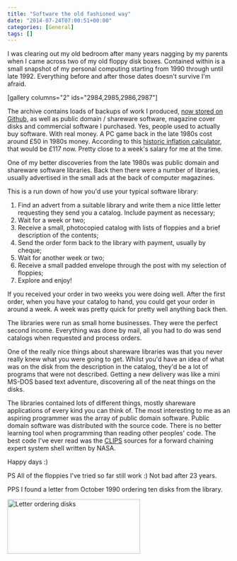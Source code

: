 ```yaml
---
title: "Software the old fashioned way"
date: "2014-07-24T07:00:51+00:00"
categories: [General]
tags: []
---
```


I was clearing out my old bedroom after many years nagging by my parents when I came across two of my old floppy disk boxes. Contained within is a small snapshot of my personal computing starting from 1990 through until late 1992. Everything before and after those dates doesn't survive I'm afraid.

[gallery columns="2" ids="2984,2985,2986,2987"]

The archive contains loads of backups of work I produced, <a href="https://github.com/digitalbricklayer">now stored on Github,</a> as well as public domain / shareware software, magazine cover disks and commercial software I purchased. Yes, people used to actually buy software. With real money. A PC game back in the late 1980s cost around £50 in 1980s money. According to this <a href="http://www.thisismoney.co.uk/money/bills/article-1633409/Historic-inflation-calculator-value-money-changed-1900.html">historic inflation calculator</a>, that would be £117 now. Pretty close to a week's salary for me at the time.

One of my better discoveries from the late 1980s was public domain and shareware software libraries. Back then there were a number of libraries, usually advertised in the small ads at the back of computer magazines.

This is a run down of how you'd use your typical software library:
<ol>
 	<li>Find an advert from a suitable library and write them a nice little letter requesting they send you a catalog. Include payment as necessary;</li>
 	<li>Wait for a week or two;</li>
 	<li>Receive a small, photocopied catalog with lists of floppies and a brief description of the contents;</li>
 	<li>Send the order form back to the library with payment, usually by cheque;</li>
 	<li>Wait for another week or two;</li>
 	<li>Receive a small padded envelope through the post with my selection of floppies;</li>
 	<li>Explore and enjoy!</li>
</ol>
If you received your order in two weeks you were doing well. After the first order, when you have your catalog to hand, you could get your order in around a week. A week was pretty quick for pretty well anything back then.

The libraries were run as small home businesses. They were the perfect second income. Everything was done by mail, all you had to do was send catalogs when requested and process orders.

One of the really nice things about shareware libraries was that you never really knew what you were going to get. Whilst you'd have an idea of what was on the disk from the description in the catalog, they'd be a lot of programs that were not described. Getting a new delivery was like a mini MS-DOS based text adventure, discovering all of the neat things on the disks.

The libraries contained lots of different things, mostly shareware applications of every kind you can think of. The most interesting to me as an aspiring programmer was the array of public domain software. Public domain software was distributed with the source code. There is no better learning tool when programming than reading other peoples' code. The best code I've ever read was the <a href="http://en.wikipedia.org/wiki/CLIPS">CLIPS</a> sources for a forward chaining expert system shell written by NASA.

Happy days :)

PS All of the floppies I've tried so far still work :) Not bad after 23 years.

PPS I found a letter from October 1990 ordering ten disks from the library.

<a href="/image/uploads/2014/07/pdsl-letter.png"><img class="aligncenter wp-image-2995 size-medium" src="/image/uploads/2014/07/pdsl-letter-300x123.png" alt="Letter ordering disks" width="300" height="123" /></a>

&nbsp;

